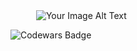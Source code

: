 
<div align="center">
  <div style="display: flex; justify-content: space-between; align-items: center;">
    <div style="width: 45%;">
      <img src="https://user-images.githubusercontent.com/74038190/216122041-518ac897-8d92-4c6b-9b3f-ca01dcaf38ee.png" alt="Your Image Alt Text" style="max-width: 100%;">
    </div>
  </div>
</div>

![Codewars Badge](https://www.codewars.com/users/OstapMaksymiv/badges/small)
